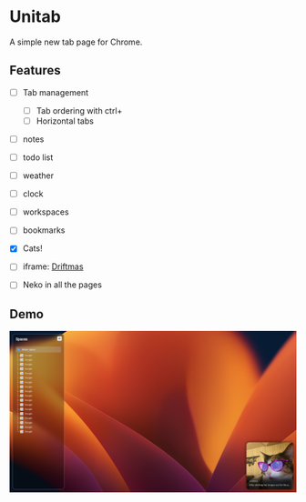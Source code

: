 # Unitab

A simple new tab page for Chrome.


## Features
-[ ] Tab management
  -[ ] Tab ordering with ctrl+<number>
  -[ ] Horizontal tabs
-[ ] notes
-[ ] todo list
-[ ] weather
-[ ] clock
-[ ] workspaces
-[ ] bookmarks
-[x] Cats!

-[ ] iframe: [Driftmas](https://slowroads.io/driftmas/)
-[ ] Neko in all the pages


## Demo
![Demo](./static/assets/Demo.png)
